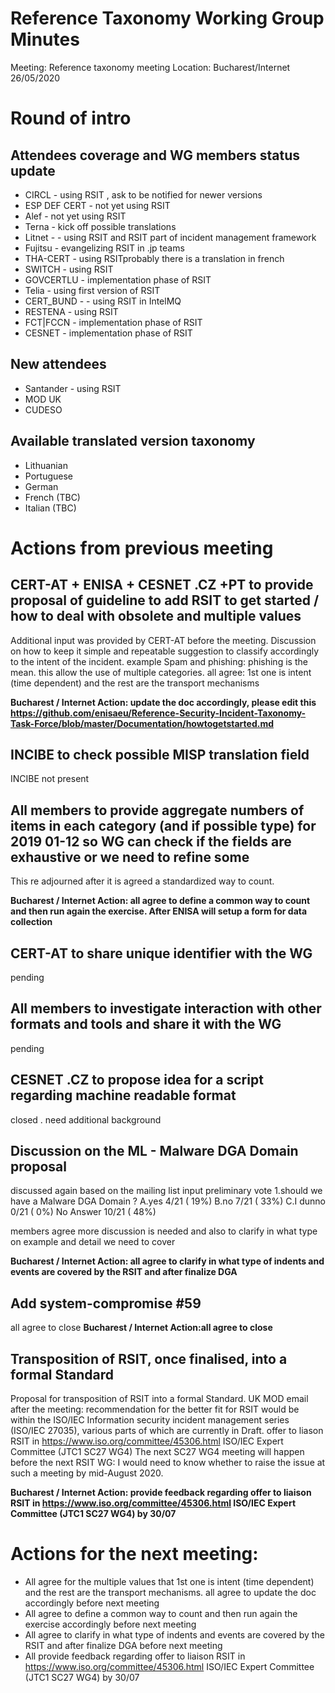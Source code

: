 # Reference Taxonomy Working Group Minutes

Meeting: Reference taxonomy meeting Location: Bucharest/Internet 26/05/2020

# Round of intro

## Attendees coverage and WG members status update
- CIRCL - using RSIT , ask to be notified for newer versions
- ESP DEF CERT - not yet using RSIT
- Alef - not yet using RSIT
- Terna  -  kick off possible translations 
- Litnet -  - using RSIT and RSIT part of incident management framework
- Fujitsu -  evangelizing RSIT in .jp teams
- THA-CERT - using RSITprobably there is a translation in french
- SWITCH - using RSIT
- GOVCERTLU - implementation phase of  RSIT
- Telia -  using first version of RSIT
- CERT_BUND - - using RSIT in IntelMQ
- RESTENA - using RSIT
- FCT|FCCN - implementation phase of  RSIT
- CESNET - implementation phase of  RSIT

## New attendees
- Santander - using RSIT
- MOD UK  
- CUDESO
 

## Available translated version taxonomy
- Lithuanian
- Portuguese
- German
- French (TBC)
- Italian (TBC)

# Actions from previous meeting


##  CERT-AT + ENISA + CESNET .CZ +PT to provide proposal of guideline to add RSIT to get started / how to deal with obsolete and multiple values 

Additional input was provided by CERT-AT before the meeting.
Discussion on how to keep it simple and repeatable 
suggestion to classify accordingly to the intent of the incident. example Spam and phishing: phishing is the mean. this allow the use of multiple categories.
all agree:
1st one is intent (time dependent) and the rest are the transport mechanisms

**Bucharest / Internet Action: update the doc accordingly, please edit this https://github.com/enisaeu/Reference-Security-Incident-Taxonomy-Task-Force/blob/master/Documentation/howtogetstarted.md** 


## INCIBE to check possible MISP translation field
INCIBE not present

## All members to provide aggregate numbers of items in each category (and if possible type) for 2019 01-12 so WG can check if the fields are exhaustive or we need to refine some  
This re adjourned after it is agreed a standardized way to count.

**Bucharest / Internet Action: all agree to define a common way to count and then run again the exercise. After ENISA will setup a form for data collection**

## CERT-AT to share unique identifier with the WG
pending 

## All members to investigate interaction with other formats and tools and share it with the WG
pending

## CESNET .CZ to propose idea for a script regarding machine readable format
closed .  need additional background

## Discussion on the ML -  Malware DGA Domain proposal
discussed again based on the mailing list input
preliminary vote
 1.should we have a Malware DGA Domain ?
        A.yes           4/21 ( 19%)
        B.no            7/21 ( 33%)
        C.I dunno       0/21 (  0%)
No Answer  10/21 ( 48%)

members agree more discussion is needed and also to clarify in what type on example and detail we need to cover 

**Bucharest / Internet Action: all agree to clarify in what type of indents and events are covered by the RSIT and after finalize DGA** 

## Add system-compromise #59
all agree to close 
**Bucharest / Internet Action:all agree to close** 

## Transposition of RSIT, once finalised, into a formal Standard

Proposal for transposition of RSIT into a formal Standard. 
UK MOD email after the meeting:
recommendation for the better fit for RSIT would be within the ISO/IEC Information security incident management series (ISO/IEC 27035), various parts of which are currently in Draft.
offer to liason RSIT in https://www.iso.org/committee/45306.html ISO/IEC Expert Committee (JTC1 SC27 WG4) 
The next SC27 WG4 meeting will happen before the next RSIT WG: I would need to know whether to raise the issue at such a meeting by mid-August 2020.

**Bucharest / Internet Action: provide feedback regarding offer to liaison RSIT in https://www.iso.org/committee/45306.html ISO/IEC Expert Committee (JTC1 SC27 WG4) by 30/07**

# Actions for the next meeting:
- All agree for the multiple values that 1st one is intent (time dependent) and the rest are the transport mechanisms. all agree to update the doc accordingly before next meeting
- All agree to define a common way to count and then run again the exercise accordingly before next meeting 
- All agree to clarify in what type of indents and events are covered by the RSIT and after finalize DGA  before next meeting 
- All provide feedback regarding offer to liaison RSIT in https://www.iso.org/committee/45306.html ISO/IEC Expert Committee (JTC1 SC27 WG4) by 30/07

